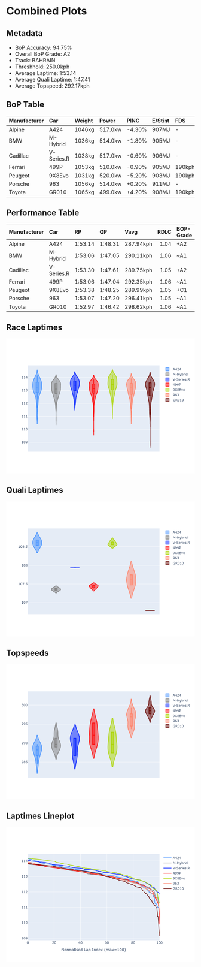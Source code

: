# Combined Plots

## Metadata

- BoP Accuracy: 94.75%
- Overall BoP Grade: A2
- Track: BAHRAIN
- Threshhold: 250.0kph
- Average Laptime: 1:53.14
- Average Quali Laptime: 1:47.41
- Average Topspeed: 292.17kph

## BoP Table
| Manufacturer   | Car        | Weight   | Power   | PINC   | E/Stint   | FDS    | RDP    | QDP     | TDP   |
|:---------------|:-----------|:---------|:--------|:-------|:----------|:-------|:-------|:--------|:------|
| Alpine         | A424       | 1046kg   | 517.0kw | -4.30% | 907MJ     | -      | 49.36% | 50.00%  | 1.83% |
| BMW            | M-Hybrid   | 1036kg   | 514.0kw | -1.80% | 905MJ     | -      | 56.07% | 66.67%  | 2.08% |
| Cadillac       | V-Series.R | 1038kg   | 517.0kw | -0.60% | 906MJ     | -      | 54.89% | 100.00% | 2.44% |
| Ferrari        | 499P       | 1053kg   | 510.0kw | -0.90% | 905MJ     | 190kph | 51.49% | 60.00%  | 0.79% |
| Peugeot        | 9X8Evo     | 1031kg   | 520.0kw | -5.20% | 903MJ     | 190kph | 50.72% | 100.00% | 1.40% |
| Porsche        | 963        | 1056kg   | 514.0kw | +0.20% | 911MJ     | -      | 50.90% | 22.22%  | 1.58% |
| Toyota         | GR010      | 1065kg   | 499.0kw | +4.20% | 908MJ     | 190kph | 50.98% | 20.00%  | 3.14% |

## Performance Table
| Manufacturer   | Car        | RP      | QP      | Vavg      |   RDLC | BOP-Grade   | Match   |
|:---------------|:-----------|:--------|:--------|:----------|-------:|:------------|:--------|
| Alpine         | A424       | 1:53.14 | 1:48.31 | 287.94kph |   1.04 | +A2         | 91.81%  |
| BMW            | M-Hybrid   | 1:53.06 | 1:47.05 | 290.11kph |   1.06 | ~A1         | 100.00% |
| Cadillac       | V-Series.R | 1:53.30 | 1:47.61 | 289.75kph |   1.05 | +A2         | 94.57%  |
| Ferrari        | 499P       | 1:53.06 | 1:47.04 | 292.35kph |   1.06 | ~A1         | 99.72%  |
| Peugeot        | 9X8Evo     | 1:53.38 | 1:48.25 | 289.99kph |   1.05 | +C1         | 79.05%  |
| Porsche        | 963        | 1:53.07 | 1:47.20 | 296.41kph |   1.05 | ~A1         | 100.00% |
| Toyota         | GR010      | 1:52.97 | 1:46.42 | 298.62kph |   1.06 | ~A1         | 98.09%  |

## Race Laptimes
![Race Laptimes](images/race_violin.png)

## Quali Laptimes
![Quali Laptimes](images/quali_violin.png)

## Topspeeds
![Topspeeds](images/topspeed_violin.png)

## Laptimes Lineplot
![Laptimes Lineplot](images/laptime_line.png)

